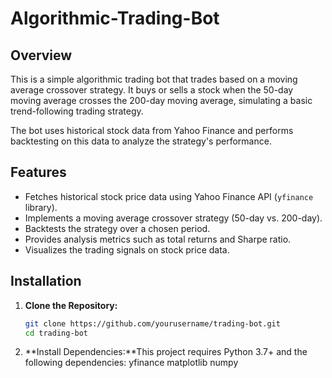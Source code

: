 # Algorithmic-Trading-Bot

## Overview
This is a simple algorithmic trading bot that trades based on a moving average crossover strategy. It buys or sells a stock when the 50-day moving average crosses the 200-day moving average, simulating a basic trend-following trading strategy.

The bot uses historical stock data from Yahoo Finance and performs backtesting on this data to analyze the strategy's performance.

## Features
- Fetches historical stock price data using Yahoo Finance API (`yfinance` library).
- Implements a moving average crossover strategy (50-day vs. 200-day).
- Backtests the strategy over a chosen period.
- Provides analysis metrics such as total returns and Sharpe ratio.
- Visualizes the trading signals on stock price data.

## Installation

1. **Clone the Repository:**
   ```bash
   git clone https://github.com/yourusername/trading-bot.git
   cd trading-bot
2. **Install Dependencies:**This project requires Python 3.7+ and the following dependencies:
     yfinance
     matplotlib
     numpy
   

